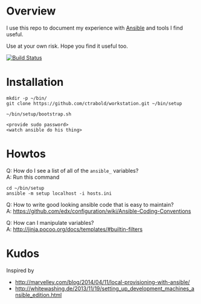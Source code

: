 # Overview

I use this repo to document my experience with [Ansible](http://www.ansible.com/) and tools I find useful.

Use at your own risk. Hope you find it useful too.

[![Build Status](https://travis-ci.org/ctrabold/workstation.svg?branch=master)](https://travis-ci.org/ctrabold/workstation)

# Installation

    mkdir -p ~/bin/
    git clone https://github.com/ctrabold/workstation.git ~/bin/setup

    ~/bin/setup/bootstrap.sh

    <provide sudo password>
    <watch ansible do his thing>


# Howtos

Q: How do I see a list of all of the `ansible_` variables?<br>
A: Run this command

    cd ~/bin/setup
    ansible -m setup localhost -i hosts.ini

Q: How to write good looking ansible code that is easy to maintain?<br>
A: https://github.com/edx/configuration/wiki/Ansible-Coding-Conventions

Q: How can I manipulate variables?<br>
A: http://jinja.pocoo.org/docs/templates/#builtin-filters


# Kudos

Inspired by

- http://marvelley.com/blog/2014/04/11/local-provisioning-with-ansible/
- http://whitewashing.de/2013/11/19/setting_up_development_machines_ansible_edition.html
